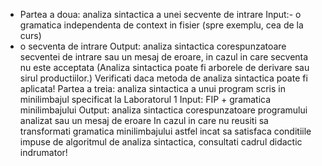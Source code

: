 - Partea a doua:
  analiza sintactica a unei secvente de intrare
  Input:- o gramatica independenta de context in fisier
  (spre exemplu, cea de la curs)
- o secventa de intrare
  Output: analiza sintactica corespunzatoare secventei de intrare
  sau un mesaj de eroare, in cazul in care secventa nu este acceptata
  (Analiza sintactica poate fi arborele de derivare sau sirul
  productiilor.)
  Verificati daca metoda de analiza sintactica poate fi aplicata!
  Partea a treia:
  analiza sintactica
  a unui program scris in minilimbajul specificat la Laboratorul 1
  Input: FIP + gramatica minilimbajului
  Output: analiza sintactica corespunzatoare programului analizat
  sau un mesaj de eroare
  In cazul in care nu reusiti sa transformati gramatica minilimbajului
  astfel incat sa satisfaca conditiile impuse de algoritmul de analiza
  sintactica, consultati cadrul didactic indrumator!
